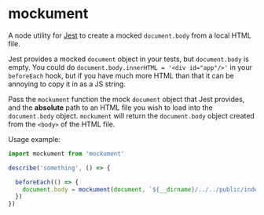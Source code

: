 # mockument

A node utility for [Jest](https://github.com/facebook/jest) to create a mocked `document.body` from a local HTML file.

Jest provides a mocked `document` object in your tests, but `document.body` is empty. You could do `document.body.innerHTML = '<div id="app"/>'` in your `beforeEach` hook, but if you have much more HTML than that it can be annoying to copy it in as a JS string.

Pass the `mockument` function the mock `document` object that Jest provides, and the **absolute** path to an HTML file you wish to load into the `document.body` object. `mockument` will return the `document.body` object created from the `<body>` of the HTML file.

Usage example:
```js
import mockument from 'mockument'

describe('something', () => {

  beforeEach(() => {
    document.body = mockument(document, `${__dirname}/../../public/index.html`)
  })
})
```

